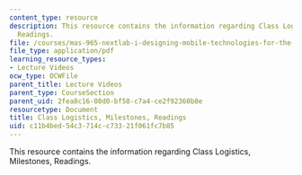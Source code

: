 ```yaml
---
content_type: resource
description: This resource contains the information regarding Class Logistics, Milestones,
  Readings.
file: /courses/mas-965-nextlab-i-designing-mobile-technologies-for-the-next-billion-users-fall-2008/c11b4bed54c3714cc73321f061fc7b85_MITMAS_965F08_Lec04_logic.pdf
file_type: application/pdf
learning_resource_types:
- Lecture Videos
ocw_type: OCWFile
parent_title: Lecture Videos
parent_type: CourseSection
parent_uid: 2fea8c16-00d0-bf58-c7a4-ce2f92360b8e
resourcetype: Document
title: Class Logistics, Milestones, Readings
uid: c11b4bed-54c3-714c-c733-21f061fc7b85
---
```

This resource contains the information regarding Class Logistics, Milestones, Readings.


